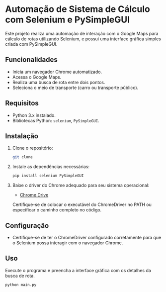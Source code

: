# Automação de Sistema de Cálculo com Selenium e PySimpleGUI

Este projeto realiza uma automação de interação com o Google Maps para cálculo de rotas utilizando Selenium, e possui uma interface gráfica simples criada com PySimpleGUI.

## Funcionalidades

- Inicia um navegador Chrome automatizado.
- Acessa o Google Maps.
- Realiza uma busca de rota entre dois pontos.
- Seleciona o meio de transporte (carro ou transporte público).

## Requisitos

- Python 3.x instalado.
- Bibliotecas Python: `selenium`, `PySimpleGUI`.

## Instalação

1. Clone o repositório:

    ```bash
    git clone 
    ```

2. Instale as dependências necessárias:

    ```bash
    pip install selenium PySimpleGUI
    ```

3. Baixe o driver do Chrome adequado para seu sistema operacional:
   - <a href="https://sites.google.com/a/chromium.org/chromedriver/downloads">Chrome Drive</a>

   Certifique-se de colocar o executável do ChromeDriver no PATH ou especificar o caminho completo no código.

## Configuração

- Certifique-se de ter o ChromeDriver configurado corretamente para que o Selenium possa interagir com o navegador Chrome.

## Uso

Execute o programa e preencha a interface gráfica com os detalhes da busca de rota.

```bash
python main.py



